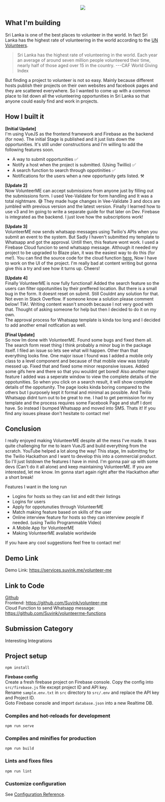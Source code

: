<center>
<img src="https://wizardly-visvesvaraya-500b32.netlify.com/img/logo-trans.767adaaa.png">
</center>

## What I'm building

Sri Lanka is one of the best places to volunteer in the world. In fact Sri Lanka has the highest rate of volunteering in the world according to the <a href="https://www.unv.org/Our-stories/Facilitating-dialogue-volunteerism-and-inclusion-Sri-Lanka">UN Volunteers</a>.

> Sri Lanka has the highest rate of volunteering in the world. Each year
> an average of around seven million people volunteered their time,
> nearly half of those aged over 15 in the country.
> ---CAF World Giving Index


But finding a project to volunteer is not so easy. Mainly because different hosts publish their projects on their own websites and facebook pages and they are scattered everywhere. So I wanted to come up with a common place to list down all the volunteering opportunities in Sri Lanka so that anyone could easily find and work in projects. 


## How I built it

**[Initial Update]**<br>
I'm using VueJS as the frontend framework and Firebase as the backend (for now). The initial Stage is published and it just lists down the opportunities. It's still under constructions and I'm willing to add the following features soon.
- A way to submit opportunities ✅
- Notify a host when the project is submitted. (Using Twillio) ✅
- A search function to search through oppotinities ✅
- Notifications for the users when a new opportunity gets listed. ⚒️

**[Update 2]**<br>
Now VolunteerME can accept submissions from anyone just by filling out the submissions form. I used Vee-Validate for form handling and It was a total nightmare. 😅 They made huge changes in Vee-Validate 3 and docs are jumbled with previous version and the latest version. Finally I learned how to use v3 and Im going to write a separate guide for that later on Dev.
Firebase is integrated as the backend. I just love how the subscriptions work!

**[Update 3]**<br>
VolunteerME now sends whatsapp messages using Twilio's APIs when you submit an event to the system. But Sadly I haven't submitted my template to Whatsapp and got the approval. Untill then, this feature wont work. I used a Firebase Cloud funcion to send whatsapp message. Although it needed my project to be upgraded to Blaze plan, it was the easiest way to do this (for me!). You can find the source code for the cloud function <a href="https://github.com/Suvink/volunteerme-functions">here.</a> Now I have to work on the UI of the project. I'm really bad at content writing but gonna give this a try and see how it turns up. Cheers!

**[Update 4]**<br>
Finally VolunteerME is now fully functional! Added the search feature so the users can filter oppotunities by their preffered location.
But there is a small bug in the form. It doesnt reset on submit. Still Couldnt any solution for that. Not even in Stack Overflow.
If someone know a solution please comment below! TIA!. Writing content wasn't smooth because I not very good with that. Thought of asking someone for help but then I decided to do it on my own. <br>
The approval process for Whatsapp template is kinda too long and I decided to add another email notfication as well. 

**[Final Update]**<br>
So now Im done with VolunteerME. Found some bugs and fixed them all. The search form reset thing I think probably a minor bug in the package itself. I filed an issue so lets see what will happen. Other than that everything looks fine. One major issue I found was I added a mobile only class to a level component and because of that mobile view was totally messed up. Fixed that and fixed some minor responsive issues. Added some gifs here and there so that you wouldnt get bored! Also another major feature I added was a seperate window to view the complete details of the oppotunities. So when you click on a search result, it will show complete details of the oppotunity. The page looks kinda boring compared to the others but I purposely kept it formal and minimal as possible.
And Twilio Whatsapp didnt turn out to be great to me. I had to get permission for my template and the process requires some Facebook Page and stuff I dont have. So instead I bumped Whatsapp and moved into SMS. Thats it! If you find any issues please don't hesitate to contact me!

## Conclusion
I really enjoyed making VolunteerME despite all the mess I've made. It was quite challenging for me to learn VueJS and build everything from the scratch. YouTube helped a lot along the way! This stage, Im submittng for the Twilio Hackathon and I want to develop this into a commercial product. So I'll just listdown the features I have in mind. I'm gonna pair up with some devs (Can't do it all alone) and keep maintaining VolunteerME. If you are interested, let me know. Im gonna start again right after the Hackathon after a short break! 

Features I want in the long run
- Logins for hosts so they can list and edit their listings
- Logins for users
- Apply for oppotunuties through VolunteerME
- Match making feature based on skills of the user
- Online interview feature for hosts so they can interview people if needed. (using Twilio Programmable Video)
- A Mobile App for VolunteerME
- Making VolunteerME available worldwide

If you have any cool suggestions feel free to contact me! 

## Demo Link
 Demo Link: https://services.suvink.me/volunteer-me


## Link to Code
<u>Github</u> <br>
Frontend: https://github.com/Suvink/volunteer-me <br>
Cloud Function to send Whatsapp message: https://github.com/Suvink/volunteerme-functions

## Submission Category
Interesting Integrations


## Project setup
```
npm install
```
**Firebase config**
<br>
Create a fresh firebase project on Firebase console. Copy the config into  `src/firebase.js` file except project ID and API key.<br>
Rename `sample.env.txt` in `src` directory to `src/.env` and replace the API key and Project ID. <br>
Goto Firebase console and import `database.json` into a new Realtime DB. <br>


### Compiles and hot-reloads for development
```
npm run serve
```

### Compiles and minifies for production
```
npm run build
```

### Lints and fixes files
```
npm run lint
```

### Customize configuration
See [Configuration Reference](https://cli.vuejs.org/config/).






